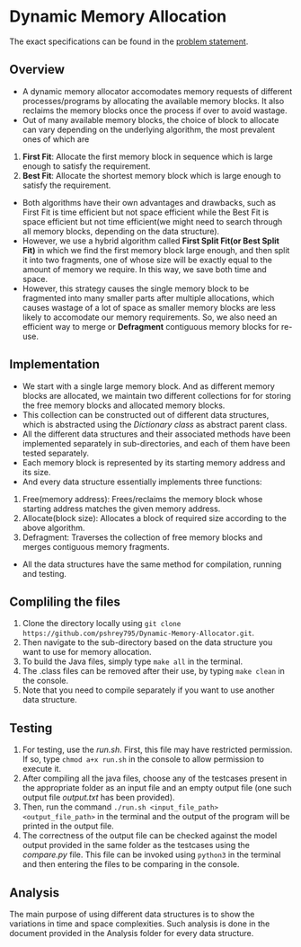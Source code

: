 Dynamic Memory Allocation
===

The exact specifications can be found in the [problem statement](https://github.com/pshrey795/Dynamic-Memory-Allocator/blob/master/Statement.pdf).

Overview 
---

* A dynamic memory allocator accomodates memory requests of different processes/programs by allocating the available memory blocks. It also reclaims the memory blocks once the process if over to avoid wastage.
* Out of many available memory blocks, the choice of block to allocate can vary depending on the underlying algorithm, the most prevalent ones of which are 
 1. **First Fit**: Allocate the first memory block in sequence which is large enough to satisfy the requirement.
 2. **Best Fit**: Allocate the shortest memory block which is large enough to satisfy the requirement.
* Both algorithms have their own advantages and drawbacks, such as First Fit is time efficient but not space efficient while the Best Fit is space efficient but not time efficient(we might need to search through all memory blocks, depending on the data structure). 
* However, we use a hybrid algorithm called **First Split Fit(or Best Split Fit)** in which we find the first memory block large enough, and then split it into two fragments, one of whose size will be exactly equal to the amount of memory we require. In this way, we save both time and space.
* However, this strategy causes the single memory block to be fragmented into many smaller parts after multiple allocations, which causes wastage of a lot of space as smaller memory blocks are less likely to accomodate our memory requirements. So, we also need an efficient way to merge or **Defragment** contiguous memory blocks for re-use.

Implementation
---

* We start with a single large memory block. And as different memory blocks are allocated, we maintain two different collections for for storing the free memory blocks and allocated memory blocks. 
* This collection can be constructed out of different data structures, which is abstracted using the _Dictionary class_ as abstract parent class.
* All the different data structures and their associated methods have been implemented separately in sub-directories, and each of them have been tested separately. 
* Each memory block is represented by its starting memory address and its size. 
* And every data structure essentially implements three functions:
 1. Free(memory address): Frees/reclaims the memory block whose starting address matches the given memory address.
 2. Allocate(block size): Allocates a block of required size according to the above algorithm.
 3. Defragment: Traverses the collection of free memory blocks and merges contiguous memory fragments.
* All the data structures have the same method for compilation, running and testing.

Compliling the files
---

1. Clone the directory locally using `git clone https://github.com/pshrey795/Dynamic-Memory-Allocator.git`.
2. Then navigate to the sub-directory based on the data structure you want to use for memory allocation.
3. To build the Java files, simply type `make all` in the terminal.
4. The .class files can be removed after their use, by typing `make clean` in the console.
5. Note that you need to compile separately if you want to use another data structure.

Testing
--- 

1. For testing, use the _run.sh_. First, this file may have restricted permission. If so, type `chmod a+x run.sh` in the console to allow permission to execute it.
2. After compiling all the java files, choose any of the testcases present in the appropriate folder as an input file and an empty output file (one such output file _output.txt_ has been provided).
3. Then, run the command `./run.sh <input_file_path> <output_file_path>` in the terminal and the output of the program will be printed in the output file.
4. The correctness of the output file can be checked against the model output provided in the same folder as the testcases using the _compare.py_ file. This file can be invoked using `python3` in the terminal and then entering the files to be comparing in the console.

Analysis
---
The main purpose of using different data structures is to show the variations in time and space complexities. Such analysis is done in the document provided in the Analysis folder for every data structure.